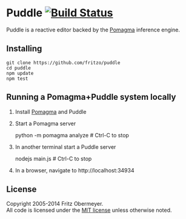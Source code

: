 # Puddle [![Build Status](https://travis-ci.org/fritzo/puddle.svg?branch=master)](http://travis-ci.org/fritzo/puddle)

Puddle is a reactive editor backed by the
[Pomagma](https://github.com/fritzo/pomagma)
inference engine.

## Installing

    git clone https://github.com/fritzo/puddle
    cd puddle
    npm update
    npm test

## Running a Pomagma+Puddle system locally

1. Install [Pomagma](https://github.com/fritzo/pomagma) and Puddle

2. Start a Pomagma server

    python -m pomagma analyze   # Ctrl-C to stop

3. In another terminal start a Puddle server

    nodejs main.js              # Ctrl-C to stop

4. In a browser, navigate to http://localhost:34934

## License

Copyright 2005-2014 Fritz Obermeyer.<br/>
All code is licensed under the [MIT license](/LICENSE) unless otherwise noted.
